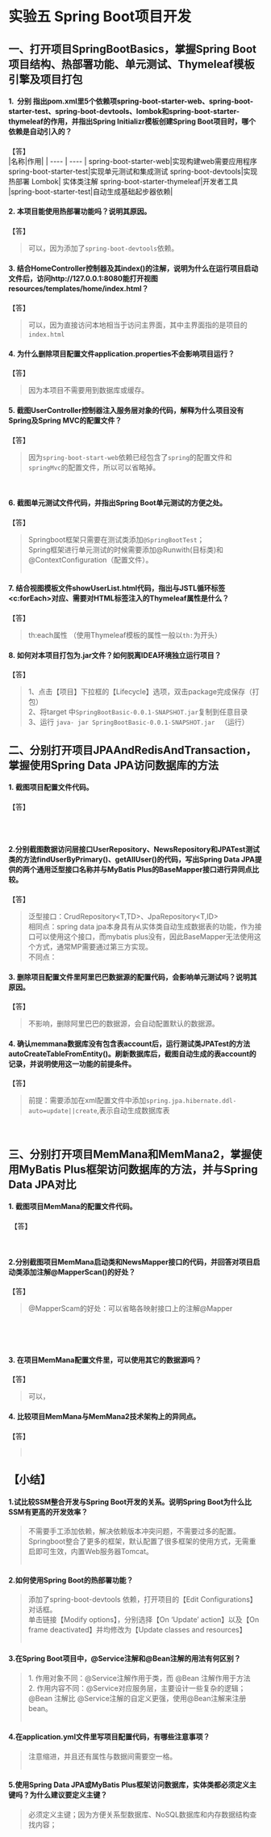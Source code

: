 # 实验五 Spring Boot项目开发
## 一、打开项目SpringBootBasics，掌握Spring Boot项目结构、热部署功能、单元测试、Thymeleaf模板引擎及项目打包
#### 1.  分别 指出pom.xml里5个依赖项spring-boot-starter-web、spring-boot-starter-test、spring-boot-devtools、lombok和spring-boot-starter-thymeleaf的作用，并指出Spring Initializr模板创建Spring Boot项目时，哪个依赖是自动引入的？
【答】  
|名称|作用|
| ---- | ---- |
spring-boot-starter-web|实现构建web需要应用程序
spring-boot-starter-test|实现单元测试和集成测试
spring-boot-devtools|实现热部署
Lombok| 实体类注解
spring-boot-starter-thymeleaf|开发者工具
|spring-boot-starter-test|自动生成基础起步器依赖|

#### 2. 本项目能使用热部署功能吗？说明其原因。
【答】
> 可以，因为添加了`spring-boot-devtools`依赖。
 
#### 3. 结合HomeController控制器及其index()的注解，说明为什么在运行项目启动文件后，访问http://127.0.0.1:8080能打开视图resources/templates/home/index.html？
【答】
> 可以，因为直接访问本地相当于访问主界面，其中主界面指的是项目的`index.html`
 
#### 4. 为什么删除项目配置文件application.properties不会影响项目运行？
【答】
> 因为本项目不需要用到数据库或缓存。
 
#### 5. 截图UserController控制器注入服务层对象的代码，解释为什么项目没有Spring及Spring MVC的配置文件？
【答】
> 因为`spring-boot-start-web`依赖已经包含了`spring`的配置文件和`springMvc`的配置文件，所以可以省略掉。  

 
#### 6. 截图单元测试文件代码，并指出Spring Boot单元测试的方便之处。
【答】
> Springboot框架只需要在测试类添加`@SpringBootTest`；  
> Spring框架进行单元测试的时候需要添加@Runwith(目标类)和@ContextConfiguration（配置文件）。  
 
#### 7. 结合视图模板文件showUserList.html代码，指出与JSTL循环标签<c:forEach>对应、需要对HTML标签注入的Thymeleaf属性是什么？
【答】
> th:each属性  （使用Thymeleaf模板的属性一般以`th:`为开头）
 
#### 8. 如何对本项目打包为.jar文件？如何脱离IDEA环境独立运行项目？
【答】  
> 1、点击【项目】下拉框的【Lifecycle】选项，双击package完成保存（打包）  
> 2、将target 中`SpringBootBasic-0.0.1-SNAPSHOT.jar`复制到任意目录  
> 3、运行 `java- jar SpringBootBasic-0.0.1-SNAPSHOT.jar ` （运行）
 
 
## 二、分别打开项目JPAAndRedisAndTransaction，掌握使用Spring Data JPA访问数据库的方法
#### 1. 截图项目配置文件代码。
【答】
```

```
 
#### 2.分别截图数据访问层接口UserRepository、NewsRepository和JPATest测试类的方法findUserByPrimary()、getAllUser()的代码，写出Spring Data JPA提供的两个通用泛型接口名称并与MyBatis Plus的BaseMapper<T>接口进行异同点比较。
【答】
> 泛型接口：CrudRepository<T,TD>、JpaRepository<T,ID>  
> 相同点：spring data jpa本身具有从实体类自动生成数据表的功能，作为接口可以使用这个接口，而mybatis plus没有，因此BaseMapper无法使用这个方式，通常MP需要通过第三方实现。  
> 不同点：
 
#### 3. 删除项目配置文件里阿里巴巴数据源的配置代码，会影响单元测试吗？说明其原因。
【答】
> 不影响，删除阿里巴巴的数据源，会自动配置默认的数据源。
 
#### 4. 确认memmana数据库没有包含表account后，运行测试类JPATest的方法autoCreateTableFromEntity()。刷新数据库后，截图自动生成的表account的记录，并说明使用这一功能的前提条件。
【答】
> 前提：需要添加在xml配置文件中添加`spring.jpa.hibernate.ddl-auto=update||create`,表示自动生成数据库表

 
 
 
## 三、分别打开项目MemMana和MemMana2，掌握使用MyBatis Plus框架访问数据库的方法，并与Spring Data JPA对比
#### 1. 截图项目MemMana的配置文件代码。
 【答】

 
#### 2.分别截图项目MemMana启动类和NewsMapper接口的代码，并回答对项目启动类添加注解@MapperScan()的好处？
【答】
> @MapperScam的好处：可以省略各映射接口上的注解@Mapper

 


 
#### 3. 在项目MemMana配置文件里，可以使用其它的数据源吗？
【答】  
> 可以，
 
#### 4. 比较项目MemMana与MemMana2技术架构上的异同点。
【答】  
>  
 
## 【小结】
#### 1.试比较SSM整合开发与Spring Boot开发的关系。说明Spring Boot为什么比SSM有更高的开发效率？
> 不需要手工添加依赖，解决依赖版本冲突问题，不需要过多的配置。  
> Springboot整合了更多的框架，默认配置了很多框架的使用方式，无需重启即可生效，内置Web服务器Tomcat。  
 
#### 2.如何使用Spring Boot的热部署功能？
> 添加了spring-boot-devtools 依赖，打开项目的【Edit Configurations】对话框。  
> 单击链接【Modify options】，分别选择【On ‘Update’ action】以及【On frame deactivated】并均修改为【Update classes and resources】    
 
#### 3.在Spring Boot项目中，@Service注解和@Bean注解的用法有何区别？
> 1. 作用对象不同：@Service注解作用于类，而 @Bean 注解作用于方法    
> 2. 作用内容不同：@Service对应服务层，主要设计一些复杂的逻辑；@Bean 注解比 @Service注解的自定义更强，使用@Bean注解来注册 bean。  
 
#### 4.在application.yml文件里写项目配置代码，有哪些注意事项？
> 注意缩进，并且还有属性与数据间需要空一格。  
 
#### 5.使用Spring Data JPA或MyBatis Plus框架访问数据库，实体类都必须定义主键吗？为什么建议要定义主键？ 
> 必须定义主键；因为方便关系型数据库、NoSQL数据库和内存数据结构查找内容；  

